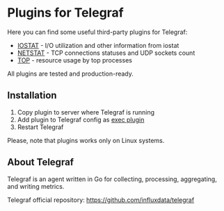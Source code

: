 # Plugins for Telegraf

Here you can find some useful third-party plugins for Telegraf:
- [IOSTAT](https://github.com/monitoring-tools/telegraf-plugins/tree/master/iostat) - I/O utilization and other information from iostat
- [NETSTAT](https://github.com/monitoring-tools/telegraf-plugins/tree/master/netstat) - TCP connections statuses and UDP sockets count
- [TOP](https://github.com/monitoring-tools/telegraf-plugins/tree/master/top) - resource usage by top processes

All plugins are tested and production-ready. 

## Installation

1. Copy plugin to server where Telegraf is running
2. Add plugin to Telegraf config as [exec plugin](https://github.com/influxdata/telegraf/tree/master/plugins/inputs/exec)
3. Restart Telegraf

Please, note that plugins works only on Linux systems.

## About Telegraf

Telegraf is an agent written in Go for collecting, processing, aggregating, and writing metrics.

Telegraf official repository: https://github.com/influxdata/telegraf
